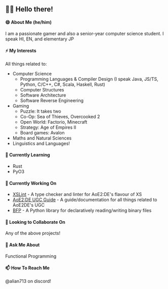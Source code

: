 ## 👋🏼 Hello there!

#### 😄 About Me (he/him)
I am a passionate gamer and also a senior-year computer science student. I speak HI, EN, and elementary JP

#### ⚡ My Interests
All things related to:
  - Computer Science
    - Programming Languages & Compiler Design (I speak Java, JS/TS, Python, C/C++, C#, Scala, Haskell, Rust)
    - Computer Structures
    - Software Architecture
    - Software Reverse Engineering
  - Gaming
    - Puzzle: It takes two
    - Co-Op: Sea of Thieves, Overcooked 2
    - Open World: Factorio, Minecraft
    - Strategy: Age of Empires II
    - Board games: Avalon
  - Maths and Natural Sciences
  - Linguistics and Languages!

#### 🌱 Currently Learning
- Rust
- PyO3

#### 🔭 Currently Working On
- [XSLint](https://github.com/Divy1211/xs-lint) - A type checker and linter for AoE2:DE's flavour of XS
- [AoE2:DE UGC Guide](https://ugc.aoe2.rocks/) - A guide/documentation for all things related to AoE2DE's UGC
- [BFP](https://github.com/Divy1211/BinaryFileParser) - A Python library for declaratively reading/writing binary files

#### 👯 Looking to Collaborate On
Any of the above projects!

#### 💬 Ask Me About
Functional Programming

#### 📫 How To Reach Me
@alian713 on discord!

<!--
**Divy1211/Divy1211** is a ✨ _special_ ✨ repository because its `README.md` (this file) appears on your GitHub profile.

Here are some ideas to get you started:

- 🔭 I’m currently working on ...
- 🌱 I’m currently learning ...
- 👯 I’m looking to collaborate on ...
- 🤔 I’m looking for help with ...
- 💬 Ask me about ...
- 📫 How to reach me: ...
- 😄 Pronouns: ...
- ⚡ Fun fact: ...
-->
